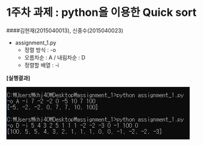 1주차 과제 : python을 이용한 Quick sort
===
####김현재(2015040013), 신중수(2015040023)
* assignment_1.py
  * 정렬 방식 : -o
  * 오름차순 : A / 내림차순 : D
  * 정렬할 배열 : -i
  

**[실행결과]**

![result](https://raw.githubusercontent.com/KHJae/Cnetwork/master/assignment_1/result.PNG)


